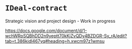 # `IDeal-contract`

Strategic vision and project design - Work in progress

https://docs.google.com/document/d/1-wchWRpSQBhDD2n9yeptt70kKjZvQDy4BZDGR-Sy_rA/edit?tab=t.386kidl467yq#heading=h.xwcm97z1wmsu

